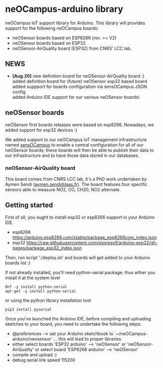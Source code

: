 # neOCampus-arduino library
neOCampus IoT support library for Arduino. This library will provides support for the following neOCampus boards:
  * neOSensor boards based on ESP8266 (rev. >= V2)
  * neOSensor boards based on ESP32
  * neOSensor-AirQuality board (ESP32) from CNRS' LCC lab.

## NEWS ##
 * **[Aug.20]** new definition board for neOSensor-AirQuality board :)\
added definition board for (future) neOSensor esp32 based board\
added suppport for boards configuration via sensOCampus JSON config\
added Arduino IDE support for our various neOSensor boards\

## neOSensor boards ##
neOSensor first boards releases were based on esp8266. Nowadays, we added support for esp32 devices :)

We added support to our neOCampus IoT management infrastructure named [sensOCampus](https://neocampus.univ-tlse3.fr "neOCampus's Wiki Home") to enable a central configuration for all of our neOSensor boards; these boards will then be able to publish their data to our infrastructure and to have those data stored in our databases.

### neOSensor-AirQuality board ###
This board comes from CNRS LCC lab, it's a PhD work undertaken by Aymen Sendi (aymen.sendi@laas.fr).
The board features four specific sensors able to measure NO2, CO, CH20, NO2 alternate.

## Getting started ##
First of all, you ought to install esp32 or esp8266  support in your Arduino IDE.

  - esp8266 https://arduino.esp8266.com/stable/package_esp8266com_index.json
  - esp32 https://raw.githubusercontent.com/espressif/arduino-esp32/gh-pages/package_esp32_index.json

Then, run script './deploy.sh' and boards will get added to your Arduino boards list :)

If not already installed, you'll need python-serial package; thus either you install it at the system level
```
dnf -y install python-serial
apt-get -y install python-serial
```
or using the python library installation tool
```
pip3 install pyserial
```

Once you've launched the Arduino IDE, before compiling and uploading sketches to your board, you need to undertake the following steps:
  - @preferences --> set your Arduino sketchbook to `~/neOCampus-arduino/neosensor' ... this will lead to proper libraries
  - either select boards 'ESP32 arduino' --> 'neOSensor' or 'neOSensor-AirQuality' or select board 'ESP8266 arduino' --> 'neOSensor'
  - compile and upload :)
  - debug serial link speed 115200

